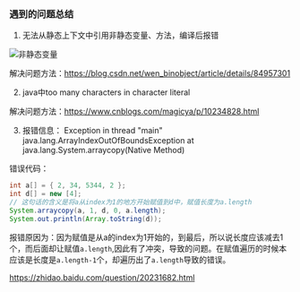 ### 遇到的问题总结

1. 无法从静态上下文中引用非静态变量、方法，编译后报错

![非静态变量](/images/非静态变量.png)

解决问题方法：https://blog.csdn.net/wen_binobject/article/details/84957301

2. java中too many characters in character literal


解决问题方法：https://www.cnblogs.com/magicya/p/10234828.html

3. 报错信息： Exception in thread "main" java.lang.ArrayIndexOutOfBoundsException
	at java.lang.System.arraycopy(Native Method)

错误代码：

```java
int a[] = { 2, 34, 5344, 2 };
int d[] = new [4];
// 这句话的含义是将a从index为1的地方开始赋值到d中，赋值长度为a.length
System.arraycopy(a, 1, d, 0, a.length);
System.out.println(Array.toString(d));
```
报错原因为：因为赋值是从a的index为1开始的，到最后，所以说长度应该减去1个，而后面却让赋值`a.length`,因此有了冲突，导致的问题。在赋值遍历的时候本应该是长度是`a.length-1`个，却遍历出了`a.length`导致的错误。

https://zhidao.baidu.com/question/20231682.html

